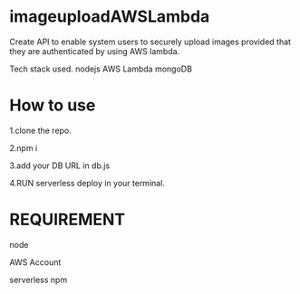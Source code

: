 # imageuploadAWSLambda
Create API to enable system users to securely upload images provided that they are authenticated by using AWS lambda.

Tech stack used.
nodejs
AWS Lambda
mongoDB

# How to use
1.clone the repo.

2.npm i 

3.add your DB URL in db.js 

4.RUN serverless deploy in your terminal. 


# REQUIREMENT
node

AWS Account

serverless npm

